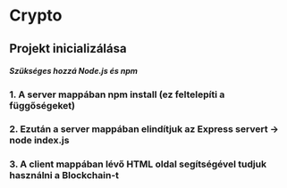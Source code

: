 # Crypto

## Projekt inicializálása
##### Szükséges hozzá Node.js és npm

### 1. A server mappában npm install (ez feltelepíti a függőségeket)
### 2. Ezután a server mappában elindítjuk az Express servert -> node index.js
### 3. A client mappában lévő HTML oldal segítségével tudjuk használni a Blockchain-t
